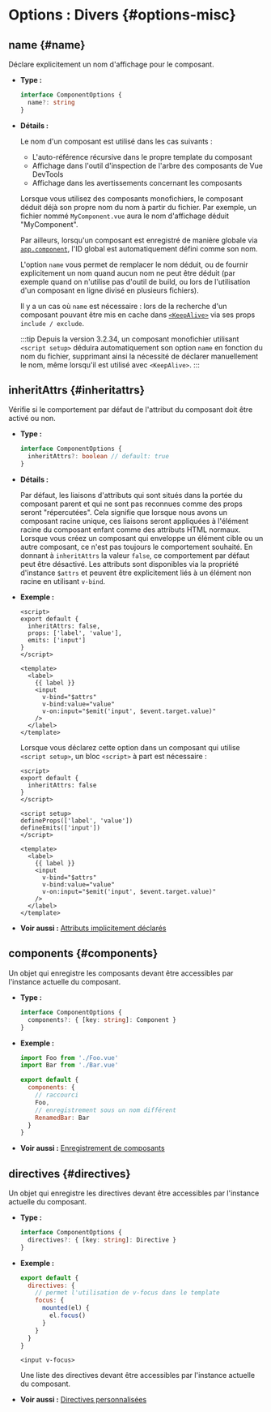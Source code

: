 # Options : Divers {#options-misc}

## name {#name}

Déclare explicitement un nom d'affichage pour le composant.

- **Type :**

  ```ts
  interface ComponentOptions {
    name?: string
  }
  ```

- **Détails :**

  Le nom d'un composant est utilisé dans les cas suivants :

  - L'auto-référence récursive dans le propre template du composant
  - Affichage dans l'outil d'inspection de l'arbre des composants de Vue DevTools
  - Affichage dans les avertissements concernant les composants

  Lorsque vous utilisez des composants monofichiers, le composant déduit déjà son propre nom du nom à partir du fichier. Par exemple, un fichier nommé `MyComponent.vue` aura le nom d'affichage déduit "MyComponent".

  Par ailleurs, lorsqu'un composant est enregistré de manière globale via [`app.component`](/api/application.html#app-component), l'ID global est automatiquement défini comme son nom.

  L'option `name` vous permet de remplacer le nom déduit, ou de fournir explicitement un nom quand aucun nom ne peut être déduit (par exemple quand on n'utilise pas d'outil de build, ou lors de l'utilisation d'un composant en ligne divisé en plusieurs fichiers).

  Il y a un cas où `name` est nécessaire : lors de la recherche d'un composant pouvant être mis en cache dans [`<KeepAlive>`](/guide/built-ins/keep-alive.html) via ses props `include / exclude`.

  :::tip
  Depuis la version 3.2.34, un composant monofichier utilisant `<script setup>` déduira automatiquement son option `name` en fonction du nom du fichier, supprimant ainsi la nécessité de déclarer manuellement le nom, même lorsqu'il est utilisé avec `<KeepAlive>`.
  :::

## inheritAttrs {#inheritattrs}

Vérifie si le comportement par défaut de l'attribut du composant doit être activé ou non.

- **Type :**

  ```ts
  interface ComponentOptions {
    inheritAttrs?: boolean // default: true
  }
  ```

- **Détails :**

  Par défaut, les liaisons d'attributs qui sont situés dans la portée du composant parent et qui ne sont pas reconnues comme des props seront "répercutées". Cela signifie que lorsque nous avons un composant racine unique, ces liaisons seront appliquées à l'élément racine du composant enfant comme des attributs HTML normaux. Lorsque vous créez un composant qui enveloppe un élément cible ou un autre composant, ce n'est pas toujours le comportement souhaité. En donnant à `inheritAttrs` la valeur `false`, ce comportement par défaut peut être désactivé. Les attributs sont disponibles via la propriété d'instance `$attrs` et peuvent être explicitement liés à un élément non racine en utilisant `v-bind`.

- **Exemple :**

  <div class="options-api">

  ```vue
  <script>
  export default {
    inheritAttrs: false,
    props: ['label', 'value'],
    emits: ['input']
  }
  </script>

  <template>
    <label>
      {{ label }}
      <input
        v-bind="$attrs"
        v-bind:value="value"
        v-on:input="$emit('input', $event.target.value)"
      />
    </label>
  </template>
  ```

  </div>
  <div class="composition-api">

  Lorsque vous déclarez cette option dans un composant qui utilise `<script setup>`, un bloc `<script>` à part est nécessaire :

  ```vue
  <script>
  export default {
    inheritAttrs: false
  }
  </script>

  <script setup>
  defineProps(['label', 'value'])
  defineEmits(['input'])
  </script>

  <template>
    <label>
      {{ label }}
      <input
        v-bind="$attrs"
        v-bind:value="value"
        v-on:input="$emit('input', $event.target.value)"
      />
    </label>
  </template>
  ```

  </div>

- **Voir aussi :** [Attributs implicitement déclarés](/guide/components/attrs.html)

## components {#components}

Un objet qui enregistre les composants devant être accessibles par l'instance actuelle du composant.

- **Type :**

  ```ts
  interface ComponentOptions {
    components?: { [key: string]: Component }
  }
  ```

- **Exemple :**

  ```js
  import Foo from './Foo.vue'
  import Bar from './Bar.vue'

  export default {
    components: {
      // raccourci
      Foo,
      // enregistrement sous un nom différent
      RenamedBar: Bar
    }
  }
  ```

- **Voir aussi :** [Enregistrement de composants](/guide/components/registration.html)

## directives {#directives}

Un objet qui enregistre les directives devant être accessibles par l'instance actuelle du composant.

- **Type :**

  ```ts
  interface ComponentOptions {
    directives?: { [key: string]: Directive }
  }
  ```

- **Exemple :**

  ```js
  export default {
    directives: {
      // permet l'utilisation de v-focus dans le template
      focus: {
        mounted(el) {
          el.focus()
        }
      }
    }
  }
  ```

  ```vue-html
  <input v-focus>
  ```

  Une liste des directives devant être accessibles par l'instance actuelle du composant.

- **Voir aussi :** [Directives personnalisées](/guide/reusability/custom-directives.html)
